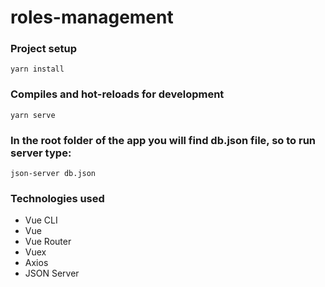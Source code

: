 # roles-management

### Project setup
```
yarn install
```

### Compiles and hot-reloads for development
```
yarn serve
```

### In the root folder of the app you will find db.json file, so to run server type:
```
json-server db.json
```

### Technologies used
- Vue CLI
- Vue
- Vue Router
- Vuex
- Axios
- JSON Server
